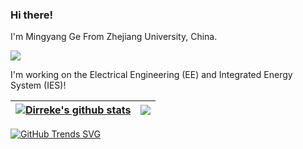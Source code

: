 ### Hi there!

I'm Mingyang Ge From Zhejiang University, China. 

![](https://komarev.com/ghpvc/?username=your-github-username)

I'm working on the Electrical Engineering (EE) and Integrated Energy System (IES)!

| <a href="https://github.com/Dirreke"><img align="center" src="https://github-readme-stats-dirreke.vercel.app/api?username=Dirreke&count_private=true&show_icons=true&theme=radical&bg_color=30,e96443,904e95&title_color=fff&text_color=fff&include_all_commits=true&hide_border=true" alt="Dirreke's github stats" /></a> | <a href="https://github.com/Dirreke"><img align="center" src="https://api.githubtrends.io/user/svg/Dirreke/langs?time_range=one_year&include_private=True&group=private&loc_metric=changed&compact=True&theme=synthwaves" /></a> |
| ------------- | ------------- |


[![GitHub Trends SVG](https://api.githubtrends.io/user/svg/Dirreke/langs?time_range=one_year&include_private=True&theme=synthwaves&loc_metric=changed)](https://github.com/Dirreke)

